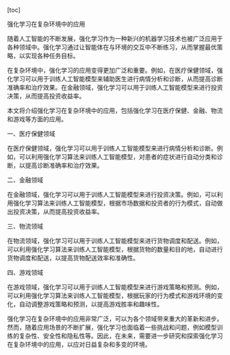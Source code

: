 
[toc]                    
                
                
强化学习在复杂环境中的应用

随着人工智能的不断发展，强化学习作为一种新兴的机器学习技术也被广泛应用于各种领域中。强化学习通过让智能体在与环境的交互中不断练习，从而掌握最优策略，以实现各种任务目标。

在复杂环境中，强化学习的应用变得更加广泛和重要。例如，在医疗保健领域，强化学习可以用于训练人工智能模型来辅助医生进行病情分析和诊断，从而提高诊断准确率和治疗效果。在金融领域，强化学习可以用于训练人工智能模型来进行投资决策，从而提高投资收益率。

本文将介绍强化学习在复杂环境中的应用，包括强化学习在医疗保健、金融、物流和游戏等方面的应用。

一、医疗保健领域

在医疗保健领域，强化学习可以用于训练人工智能模型来进行病情分析和诊断。例如，可以利用强化学习算法来训练人工智能模型，对患者的症状进行自动分类和诊断，以提高诊断准确率和治疗效果。

二、金融领域

在金融领域，强化学习可以用于训练人工智能模型来进行投资决策。例如，可以利用强化学习算法来训练人工智能模型，根据市场数据和投资者的行为模式，自动做出投资决策，从而提高投资收益率。

三、物流领域

在物流领域，强化学习可以用于训练人工智能模型来进行货物调度和配送。例如，可以利用强化学习算法来训练人工智能模型，根据货物的数量和目的地，自动进行货物调度和配送，以提高货物配送效率和准确性。

四、游戏领域

在游戏领域，强化学习可以用于训练人工智能模型来进行游戏策略和预测。例如，可以利用强化学习算法来训练人工智能模型，根据玩家的行为模式和游戏环境的变化，自动调整游戏策略和预测，以提高游戏胜率和趣味性。

强化学习在复杂环境中的应用非常广泛，可以为各个领域带来重大的革新和进步。然而，随着应用场景的不断扩展，强化学习也面临着一些挑战和问题，例如模型训练的复杂性、安全性和隐私性等。因此，在未来，需要进一步研究和探索强化学习在复杂环境中的应用，以应对日益复杂和多变的环境。

